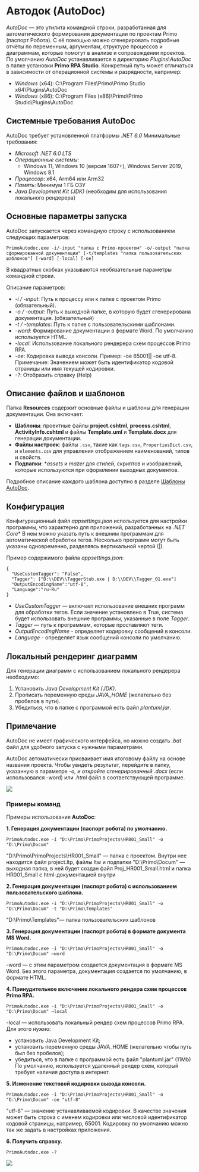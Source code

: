 # Автодок (AutoDoc)

*AutoDoc* — это утилита командной строки, разработанная для автоматического формирования документации по проектам Primo (паспорт Робота). 
С её помощью можно сгенерировать подробные отчёты по переменным, аргументам, структуре процессов и диаграммам, которые помогут в анализе и сопровождении проектов.
По умолчанию *AutoDoc* устанавливается в директорию *Plugins\AutoDoc* в папке установки **Primo RPA Studio**. 
Конкретный путь может отличаться в зависимости от операционной системы и разрядности, например:

- *Windows* (x64): C:\Program Files\Primo\Primo Studio x64\Plugins\AutoDoc
- *Windows* (x86): C:\Program Files (x86)\Primo\Primo Studio\Plugins\AutoDoc

## Системные требования AutoDoc 
AutoDoc требует установленной платформы *.NET 6.0*
 Минимальные требования:
- *Microsoft .NET 6.0 LTS*
- *Операционные системы*:
  - Windows 11, Windows 10 (версия 1607+), Windows Server 2019, Windows 8.1
- *Процессор*: x64, Arm64 или Arm32
- *Память*: Минимум 1 ГБ ОЗУ
- *Java Development Kit (JDK)* (необходим для использования локального рендерера)


## Основные параметры запуска

AutoDoc запускается через командную строку с использованием следующих параметров:

```
PrimoAutodoc.exe -i/-input "папка с Primo-проектом" -o/-output "папка сформированной документации" [-t/templates "папка пользовательских шаблонов"] [-word] [-local] [-oe]
```

В квадратных скобках указываются необязательные параметры командной строки.

Описание параметров:
- *-i / -input*: Путь к процессу или к папке с проектом Primo (обязательный).
- *-o / -output*: Путь к выходной папке, в которую будет сгенерирована документация. (обязательный)
- *-t / -templates*: Путь к папке с пользовательскими шаблонами.
- *-word*: Формирование документации в формате Word. По умолчанию используется HTML.
- *-local*: Использование локального рендерера схем процессов Primo RPA.
- *-oe*: Кодировка вывода консоли. Пример: -oe 65001|| -oe utf-8. Примечание: Значением может быть идентификатор кодовой страницы или имя текущей кодировки.
- *-?*: Отобразить справку (Help)


## Описание файлов и шаблонов

Папка **Resources** содержит основные файлы и шаблоны для генерации документации. Она включает:

- **Шаблоны**: проектные файлы **project.cshtml**, **process.cshtml**, **ActivityInfo.cshtml** и файлы **Template.uml** и **Template.docx** для генерации документации.
- **Файлы настроек**: файлы `.csv`, такие как `tags.csv`, `PropertiesDict.csv`, и `elements.csv` для управления отображением наименований, типов и свойств.
- **Подпапки**: **assets* и *mazer* для стилей, скриптов и изображений, которые используются при оформлении выходных документов.

Подробное описание каждого шаблона доступно в разделе [Шаблоны AutoDoc]([primo-studio/tools/AutoDoc/autodoc_templ_all.md](https://github.com/PrimoRPA/Docs.Rus/blob/GLSuzTED-patch-2/primo-studio/tools/AutoDoc/autodoc_templ_all.md)).


## Конфигурация

Конфигурационный файл *appsettings.json* используется для настройки программы, что характерно для приложений, разработанных на *.NET Core**
В нем можно указать путь к внешним программам для автоматической обработки тегов. Несколько программ могут быть указаны одновременно, разделяясь вертикальной чертой (|).

Пример содержимого файла *appsettings.json*:

```
{
  "UseCustomTagger": "False",
  "Tagger": ["D:\\DEV\\TaggerStub.exe | D:\\DEV\\Tagger_01.exe"]
  "OutputEncodingName":"utf-8",
  "Language":"ru-Ru"
}
```

- *UseCustomTagger* — включает использование внешних программ для обработки тегов. Если значение установлено в True, система будет использовать внешние программы, указанные в поле *Tagger*.
- *Tagger* — путь к программам, которые проставляют теги.
- *OutputEncodingName* - определяет кодировку сообщений в консоли.
- *Language* - определяет язык сообщений консоли по умолчанию.

## Локальный рендеринг диаграмм

Для генерации диаграмм с использованием локального рендерера необходимо:
1. Установить *Java Development Kit (JDK)*.
2. Прописать переменную среды *JAVA_HOME* (желательно без пробелов в пути).
3. Убедиться, что в папке с программой есть файл *plantuml.jar*.

## Примечание

AutoDoc не имеет графического интерфейса, но можно создать *.bat* файл для удобного запуска с нужными параметрами.

AutoDoc автоматически присваивает имя итоговому файлу на основе названия проекта. 
Чтобы увидеть результат, перейдите в папку, указанную в параметре *-o, и откройте сгенерированный *.docx** (если использовался -word) или *.html* файл в соответствующей программе.


  ![](../../.gitbook/assets1/consoleautodoc.png) 


### Примеры команд

Примеры использования **AutoDoc**:

**1. Генерация документации (паспорт робота) по умолчанию.**

```
PrimoAutodoc.exe -i "D:\Primo\PrimoProjects\HR001_Small" -o "D:\Primo\Docum"
```
"D:\Primo\PrimoProjects\HR001_Small" — папка с проектом. Внутри нее находится файл project.ltp, файлы ltw и подпапки
"D:\Primo\Docum" — выходная папка, в ней будет создан файл Proj_HR001_Small.html и папка HR001_Small с html-документацией внутри

**2. Генерация документации (паспорт робота) с использованием пользовательского шаблона.**

```
PrimoAutodoc.exe -i "D:\Primo\PrimoProjects\HR001_Small" -o "D:\Primo\Docum" -t "D:\Primo\Templates"
```
"D:\Primo\Templates"— папка пользовательских шаблонов

**3. Генерация документации (паспорт робота) в формате документа MS Word.**

```
PrimoAutodoc.exe -i "D:\Primo\PrimoProjects\HR001_Small" -o "D:\Primo\Docum" –word
```
-word — с этим параметром создается документация в формате MS Word. Без этого параметра, документация создается по умолчанию, в формате HTML.

**4. Принудительное включение локального рендера схем процессов Primo RPA.**

```
PrimoAutodoc.exe -i "D:\Primo\PrimoProjects\HR001_Small" -o "D:\Primo\Docum" –local
```
-local — использовать локальный рендер схем процессов Primo RPA.
Для этого нужно: 
 - установить Java Development Kit;
 - установить переменную среды JAVA_HOME (желательно чтобы путь был без пробелов); 
 - убедиться, что в папке с программой есть файл "plantuml.jar" (11Mb)
По умолчанию, используется удаленный рендер схем, который требует наличия доступа в интернет.

**5. Изменение текстовой кодировки вывода консоли.**

```
PrimoAutodoc.exe -i "D:\Primo\PrimoProjects\HR001_Small" -o "D:\Primo\Docum" -oe "utf-8"
```
"utf-8" — значение устанавливаемой кодировки. В качестве значения может быть строка с именем кодировки или числовой идентификатор кодовой страницы, например, 65001. Кодировку по умолчанию можно так же задать в настройках приложения. 

**6. Получить справку.**

```
PrimoAutodoc.exe -? 
```


   ![](../../.gitbook/assets1/autodoc1.png) 

